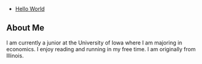 - [Hello World](#Hello_World)

## About Me
I am currently a junior at the University of Iowa where I am majoring in economics. I enjoy reading and running in my free time. I am originally from Illinois.
